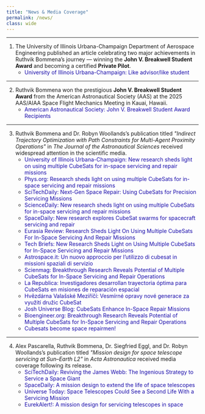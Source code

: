 ```yaml
---
title: "News & Media Coverage"
permalink: /news/
class: wide
---
```


---

1. The University of Illinois Urbana-Champaign Department of Aerospace Engineering published an article celebrating two major achievements in Ruthvik Bommena’s journey — winning the **John V. Breakwell Student Award** and becoming a certified **Private Pilot**.  
   - <a href="https://aerospace.illinois.edu/news/74141" target="_blank" style="color:#1a0dab; text-decoration:none;">University of Illinois Urbana-Champaign: Like advisor/like student</a>

---

2. Ruthvik Bommena won the prestigious **John V. Breakwell Student Award** from the American Astronautical Society (AAS) at the 2025 AAS/AIAA Space Flight Mechanics Meeting in Kauai, Hawaii.  
   - <a href="https://www.space-flight.org/docs/Breakwell/Breakwell_winners.html" target="_blank" style="color:#1a0dab; text-decoration:none;">American Astronautical Society: John V. Breakwell Student Award Recipients</a>

---

3. Ruthvik Bommena and Dr. Robyn Woollands’s publication titled *"Indirect Trajectory Optimization with Path Constraints for Multi-Agent Proximity Operations"* in *The Journal of the Astronautical Sciences* received widespread attention in the scientific media.  
   - <a href="https://aerospace.illinois.edu/news/73647" target="_blank" style="color:#1a0dab; text-decoration:none;">University of Illinois Urbana-Champaign: New research sheds light on using multiple CubeSats for in-space servicing and repair missions</a>  
   - <a href="https://phys.org/news/2025-02-multiple-cubesats-space-missions.html" target="_blank" style="color:#1a0dab; text-decoration:none;">Phys.org: Research sheds light on using multiple CubeSats for in-space servicing and repair missions</a>  
   - <a href="https://scitechdaily.com/next-gen-space-repair-using-cubesats-for-precision-servicing-missions/" target="_blank" style="color:#1a0dab; text-decoration:none;">SciTechDaily: Next-Gen Space Repair: Using CubeSats for Precision Servicing Missions</a>  
   - <a href="https://www.sciencedaily.com/releases/2025/02/250214123711.htm" target="_blank" style="color:#1a0dab; text-decoration:none;">ScienceDaily: New research sheds light on using multiple CubeSats for in-space servicing and repair missions</a>  
   - <a href="https://www.spacedaily.com/reports/New_research_explores_CubeSat_swarms_for_spacecraft_servicing_and_repair_999.html" target="_blank" style="color:#1a0dab; text-decoration:none;">SpaceDaily: New research explores CubeSat swarms for spacecraft servicing and repair</a>  
   - <a href="https://www.eurasiareview.com/15022025-research-sheds-light-on-using-multiple-cubesats-for-in-space-servicing-and-repair-missions/" target="_blank" style="color:#1a0dab; text-decoration:none;">Eurasia Review: Research Sheds Light On Using Multiple CubeSats For In-Space Servicing And Repair Missions</a>  
   - <a href="https://www.techbriefs.com/component/content/article/52834-new-research-sheds-light-on-using-multiple-cubesats-for-in-space-servicing-and-repair-missions" target="_blank" style="color:#1a0dab; text-decoration:none;">Tech Briefs: New Research Sheds Light on Using Multiple CubeSats for In-Space Servicing and Repair Missions</a>  
   - <a href="https://www.astrospace.it/2025/02/17/un-nuovo-approccio-per-lutilizzo-di-cubesat-in-missioni-spaziali-di-servizio/" target="_blank" style="color:#1a0dab; text-decoration:none;">Astrospace.it: Un nuovo approccio per l’utilizzo di cubesat in missioni spaziali di servizio</a>  
   - <a href="https://scienmag.com/breakthrough-research-reveals-potential-of-multiple-cubesats-for-in-space-servicing-and-repair-operations/" target="_blank" style="color:#1a0dab; text-decoration:none;">Scienmag: Breakthrough Research Reveals Potential of Multiple CubeSats for In-Space Servicing and Repair Operations</a>  
   - <a href="https://larepublica.es/2025/02/15/investigadores-desarrollan-trayectoria-optima-para-cubesats-en-misiones-de-reparacion-espacial/" target="_blank" style="color:#1a0dab; text-decoration:none;">La Republica: Investigadores desarrollan trayectoria óptima para CubeSats en misiones de reparación espacial</a>  
   - <a href="https://www.astrovm.cz/cz/pro-navstevniky/aktuality-ak/vesmirne-opravy-nove-generace-za-vyuziti-druzic-cubesat.html" target="_blank" style="color:#1a0dab; text-decoration:none;">Hvězdárna Valašské Meziříčí: Vesmírné opravy nové generace za využití družic CubeSat</a>  
   - <a href="https://blog.joshuniverse.com/cubesats-enhance-in-space-repair-missions/" target="_blank" style="color:#1a0dab; text-decoration:none;">Josh Universe Blog: CubeSats Enhance In-Space Repair Missions</a>  
   - <a href="https://bioengineer.org/breakthrough-research-reveals-potential-of-multiple-cubesats-for-in-space-servicing-and-repair-operations/" target="_blank" style="color:#1a0dab; text-decoration:none;">Bioengineer.org: Breakthrough Research Reveals Potential of Multiple CubeSats for In-Space Servicing and Repair Operations</a>  
   - <a href="https://espash.ir/news/91606/cube-satellites-become-space-repairmen/" target="_blank" style="color:#1a0dab; text-decoration:none;">Cubesats become space repairmen!</a>  

---

4. Alex Pascarella, Ruthvik Bommena, Dr. Siegfried Eggl, and Dr. Robyn Woollands’s publication titled *"Mission design for space telescope servicing at Sun–Earth L2"* in *Acta Astronautica* received media coverage following its release.  
   - <a href="https://scitechdaily.com/reviving-the-james-webb-the-ingenious-strategy-to-service-a-space-giant/" target="_blank" style="color:#1a0dab; text-decoration:none;">SciTechDaily: Reviving the James Webb: The Ingenious Strategy to Service a Space Giant</a>  
   - <a href="https://www.spacedaily.com/reports/A_mission_design_to_extend_the_life_of_space_telescopes_999.html" target="_blank" style="color:#1a0dab; text-decoration:none;">SpaceDaily: A mission design to extend the life of space telescopes</a>  
   - <a href="https://www.universetoday.com/articles/space-telescopes-could-see-a-second-life-with-a-servicing-mission" target="_blank" style="color:#1a0dab; text-decoration:none;">Universe Today: Space Telescopes Could See a Second Life With a Servicing Mission</a>  
   - <a href="https://www.eurekalert.org/news-releases/1067052" target="_blank" style="color:#1a0dab; text-decoration:none;">EurekAlert!: A mission design for servicing telescopes in space</a>
